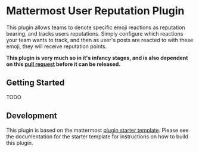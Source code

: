 # Mattermost User Reputation Plugin

This plugin allows teams to denote specific emoji reactions as reputation bearing, and tracks users reputations. Simply configure which 
reactions your team wants to track, and then as user's posts are reacted to with these emoji, they will receive reputation points.

**This plugin is very much so in it's infancy stages, and is also dependent on this [pull request](https://github.com/mattermost/mattermost-server/pull/15765) 
before it can be released.**

## Getting Started
TODO

## Development

This plugin is based on the mattermost [plugin starter template](https://github.com/mattermost/mattermost-plugin-starter-template). Please
see the documentation for the starter template for instructions on how to build this plugin.
